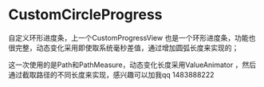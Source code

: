 # CustomCircleProgress

自定义环形进度条，上一个CustomProgressView 也是一个环形进度条，功能也很完整，动态变化采用即使取系统毫秒差值，通过增加圆弧长度来实现的；

这一次使用的是Path和PathMeasure，动态变化长度采用ValueAnimator ，然后通过截取路径的不同长度来实现，感兴趣可以加我qq 1483888222

